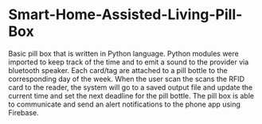# Smart-Home-Assisted-Living-Pill-Box

Basic pill box that is written in Python language. Python modules were imported to keep track of the time and to emit a sound to the provider via bluetooth speaker. Each card/tag are attached to a pill bottle to the corresponding day of the week. When the user scan the scans the RFID card to the reader, the system will go to a saved output file and update the current time and set the next deadline for the pill bottle. The pill box is able to communicate and send an alert notifications to the phone app using Firebase.
